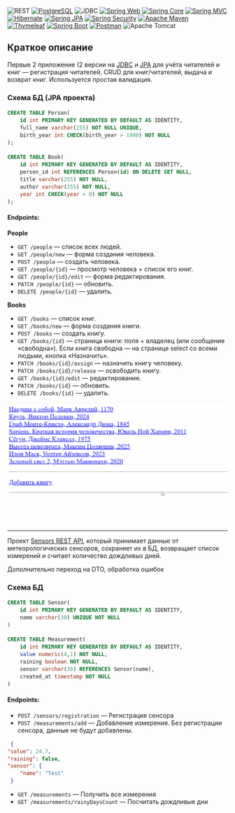![REST](https://img.shields.io/badge/REST-API-brightgreen)
[![PostgreSQL](https://img.shields.io/badge/PostgreSQL-logo-316192?logo=postgresql)](https://www.postgresql.org/)
![JDBC](https://img.shields.io/badge/JDBC-Template-red)
[![Spring Web](https://img.shields.io/badge/Spring%20Web-logo-6DB33F?logo=spring)](https://spring.io/projects/spring-framework)
[![Spring Core](https://img.shields.io/badge/Spring%20Core-logo-6DB33F?logo=spring)](https://spring.io/projects/spring-framework)
[![Spring MVC](https://img.shields.io/badge/Spring%20MVC-logo-6DB33F?logo=spring)](https://spring.io/projects/spring-framework)
[![Hibernate](https://img.shields.io/badge/Hibernate-logo-59666C?logo=hibernate)](https://hibernate.org/)
[![Spring JPA](https://img.shields.io/badge/Spring%20JPA-logo-6DB33F?logo=spring)](https://spring.io/projects/spring-data-jpa)
[![Spring Security](https://img.shields.io/badge/Spring%20Security-logo-6DB33F?logo=spring)](https://spring.io/projects/spring-security)
[![Apache Maven](https://img.shields.io/badge/Apache%20Maven-logo-C71A36?logo=apache-maven)](https://maven.apache.org/)
[![Thymeleaf](https://img.shields.io/badge/Thymeleaf-logo-005C00?logo=thymeleaf)](https://www.thymeleaf.org/)
[![Spring Boot](https://img.shields.io/badge/Spring%20Boot-logo-6DB33F?logo=spring)](https://spring.io/projects/spring-boot)
[![Postman](https://img.shields.io/badge/Postman-logo-FF6C37?logo=postman)](https://www.postman.com/)
![Apache Tomcat](https://img.shields.io/badge/apache%20tomcat-%23F8DC75.svg?logo=apache-tomcat&logoColor=black)

## Краткое описание

Первые 2 приложение (2 версии на [JDBC](https://github.com/mant1COREX/pet-projects-java/tree/master/bookkeeping-jdbc) и [JPA](https://github.com/mant1COREX/pet-projects-java/tree/master/bookkeeping-jpa) 
для учёта читателей и книг — регистрация читателей, CRUD для книг/читателей, выдача и возврат книг. Используется простая валидация.

### Схема БД (JPA проекта)
```sql
CREATE TABLE Person(
	id int PRIMARY KEY GENERATED BY DEFAULT AS IDENTITY,
	full_name varchar(255) NOT NULL UNIQUE,
	birth_year int CHECK(birth_year > 1900) NOT NULL
);

CREATE TABLE Book(
	id int PRIMARY KEY GENERATED BY DEFAULT AS IDENTITY,
	person_id int REFERENCES Person(id) ON DELETE SET NULL,
	title varchar(255) NOT NULL,
	author varchar(255) NOT NULL,
	year int CHECK(year > 0) NOT NULL
);
```

#### Endpoints:

**People**
- `GET /people` — список всех людей.
- `GET /people/new` — форма создания человека.
- `POST /people` — создать человека.
- `GET /people/{id}` — просмотр человека + список его книг.
- `GET /people/{id}/edit` — форма редактирования.
- `PATCH /people/{id}` — обновить.
- `DELETE /people/{id}` — удалить.

**Books**
- `GET /books` — список книг.
- `GET /books/new` — форма создания книги.
- `POST /books` — создать книгу.
- `GET /books/{id}` — страница книги: поля + владелец (или сообщение «свободна»). Если книга свободна — на странице select со всеми людьми, кнопка «Назначить».
- `PATCH /books/{id}/assign` — назначить книгу человеку.
- `PATCH /books/{id}/release` — освободить книгу.
- `GET /books/{id}/edit` — редактирование.
- `PATCH /books/{id}` — обновить.
- `DELETE /books/{id}` — удалить.

![books](https://raw.githubusercontent.com/mant1COREX/pet-projects-java/refs/heads/master/books.gif)


------

Проект [Sensors REST API](https://github.com/mant1COREX/pet-projects-java/tree/master/SensorsService),
который принимает данные от метеорологических сенсоров, сохраняет их в БД, возвращает список измерений и считает количество дождливых дней.

Дополнительно переход на DTO, обработка ошибок

### Схема БД
```sql
CREATE TABLE Sensor(
	id int PRIMARY KEY GENERATED BY DEFAULT AS IDENTITY,
	name varchar(30) UNIQUE NOT NULL
)

CREATE TABLE Measurement(
	id int PRIMARY KEY GENERATED BY DEFAULT AS IDENTITY,
	value numeric(4,1) NOT NULL,
	raining boolean NOT NULL,
	sensor varchar(30) REFERENCES Sensor(name),
	created_at timestamp NOT NULL
)
```

#### Endpoints:
- `POST /sensors/registration` — Регистрация сенсора
- `POST /measurements/add` — Добавление измерения. Без регистрации сенсора, данные не будут добавлены.
```json
 {
"value": 24.7,
"raining": false,
"sensor": {
    "name": "Test"
 }
```
- `GET /measurements` — Получить все измерения
- `GET /measurements/rainyDaysCount` — Посчитать дождливые дни
